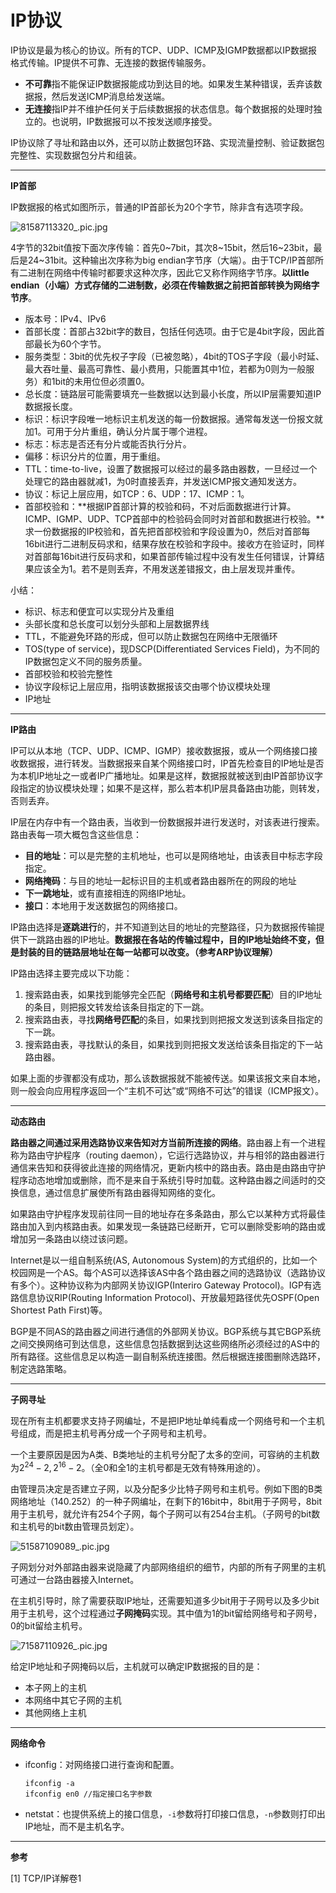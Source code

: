 # IP协议



IP协议是最为核心的协议。所有的TCP、UDP、ICMP及IGMP数据都以IP数据报格式传输。IP提供不可靠、无连接的数据传输服务。

* **不可靠**指不能保证IP数据报能成功到达目的地。如果发生某种错误，丢弃该数据报，然后发送ICMP消息给发送端。
* **无连接**指IP并不维护任何关于后续数据报的状态信息。每个数据报的处理时独立的。也说明，IP数据报可以不按发送顺序接受。

IP协议除了寻址和路由以外，还可以防止数据包环路、实现流量控制、验证数据包完整性、实现数据包分片和组装。

***

**IP首部**

IP数据报的格式如图所示，普通的IP首部长为20个字节，除非含有选项字段。

![81587113320_.pic.jpg](https://i.loli.net/2020/04/17/M4tz1aTH8RfeQ6I.png)

4字节的32bit值按下面次序传输：首先0\~7bit，其次8\~15bit，然后16\~23bit，最后是24\~31bit。这种输出次序称为big endian字节序（大端）。由于TCP/IP首部所有二进制在网络中传输时都要求这种次序，因此它又称作网络字节序。**以little endian（小端）方式存储的二进制数，必须在传输数据之前把首部转换为网络字节序**。

* 版本号：IPv4、IPv6
* 首部长度：首部占32bit字的数目，包括任何选项。由于它是4bit字段，因此首部最长为60个字节。
* 服务类型：3bit的优先权子字段（已被忽略），4bit的TOS子字段（最小时延、最大吞吐量、最高可靠性、最小费用，只能置其中1位，若都为0则为一般服务）和1bit的未用位但必须置0。
* 总长度：链路层可能需要填充一些数据以达到最小长度，所以IP层需要知道IP数据报长度。
* 标识：标识字段唯一地标识主机发送的每一份数据报。通常每发送一份报文就加1。可用于分片重组，确认分片属于哪个进程。
* 标志：标志是否还有分片或能否执行分片。
* 偏移：标识分片的位置，用于重组。
* TTL：time-to-live，设置了数据报可以经过的最多路由器数，一旦经过一个处理它的路由器就减1，为0时直接丢弃，并发送ICMP报文通知发送方。
* 协议：标记上层应用，如TCP：6、UDP：17、ICMP：1。
* 首部校验和：**根据IP首部计算的校验和码，不对后面数据进行计算。ICMP、IGMP、UDP、TCP首部中的检验码会同时对首部和数据进行校验。**求一份数据报的IP校验和，首先把首部校验和字段设置为0，然后对首部每16bit进行二进制反码求和，结果存放在校验和字段中。接收方在验证时，同样对首部每16bit进行反码求和，如果首部传输过程中没有发生任何错误，计算结果应该全为1。若不是则丢弃，不用发送差错报文，由上层发现并重传。

小结：

* 标识、标志和便宜可以实现分片及重组
* 头部长度和总长度可以划分头部和上层数据界线
* TTL，不能避免环路的形成，但可以防止数据包在网络中无限循环
* TOS(type of service)，现DSCP(Differentiated Services Field)，为不同的IP数据包定义不同的服务质量。
* 首部校验和校验完整性
* 协议字段标记上层应用，指明该数据报该交由哪个协议模块处理
* IP地址

***

**IP路由**

IP可以从本地（TCP、UDP、ICMP、IGMP）接收数据报，或从一个网络接口接收数据报，进行转发。当数据报来自某个网络接口时，IP首先检查目的IP地址是否为本机IP地址之一或者IP广播地址。如果是这样，数据报就被送到由IP首部协议字段指定的协议模块处理；如果不是这样，那么若本机IP层具备路由功能，则转发，否则丢弃。

IP层在内存中有一个路由表，当收到一份数据报并进行发送时，对该表进行搜索。路由表每一项大概包含这些信息：

* **目的地址**：可以是完整的主机地址，也可以是网络地址，由该表目中标志字段指定。
* **网络掩码**：与目的地址一起标识目的主机或者路由器所在的网段的地址
* **下一跳地址**，或有直接相连的网络IP地址。
* **接口**：本地用于发送数据包的网络接口。

IP路由选择是**逐跳进行**的，并不知道到达目的地址的完整路径，只为数据报传输提供下一跳路由器的IP地址。**数据报在各站的传输过程中，目的IP地址始终不变，但是封装的目的链路层地址在每一站都可以改变。（参考ARP协议理解）**

IP路由选择主要完成以下功能：

1. 搜索路由表，如果找到能够完全匹配（**网络号和主机号都要匹配**）目的IP地址的条目，则把报文转发给该条目指定的下一跳。
2. 搜索路由表，寻找**网络号匹配**的条目，如果找到则把报文发送到该条目指定的下一跳。
3. 搜索路由表，寻找默认的条目，如果找到则把报文发送给该条目指定的下一站路由器。

如果上面的步骤都没有成功，那么该数据报就不能被传送。如果该报文来自本地，则一般会向应用程序返回一个“主机不可达”或“网络不可达”的错误（ICMP报文）。

***

**动态路由**

**路由器之间通过采用选路协议来告知对方当前所连接的网络**。路由器上有一个进程称为路由守护程序（routing daemon），它运行选路协议，并与相邻的路由器进行通信来告知和获得彼此连接的网络情况，更新内核中的路由表。路由是由路由守护程序动态地增加或删除，而不是来自于系统引导时加载。这种路由器之间适时的交换信息，通过信息扩展使所有路由器得知网络的变化。

如果路由守护程序发现前往同一目的地址存在多条路由，那么它以某种方式将最佳路由加入到内核路由表。如果发现一条链路已经断开，它可以删除受影响的路由或增加另一条路由以绕过该问题。

Internet是以一组自制系统(AS, Autonomous System)的方式组织的，比如一个校园网是一个AS。每个AS可以选择该AS中各个路由器之间的选路协议（选路协议有多个）。这种协议称为内部网关协议IGP(Interiro Gateway Protocol)。IGP有选路信息协议RIP(Routing Information Protocol)、开放最短路径优先OSPF(Open Shortest Path First)等。

BGP是不同AS的路由器之间进行通信的外部网关协议。BGP系统与其它BGP系统之间交换网络可到达信息，这些信息包括数据到达这些网络所必须经过的AS中的所有路径。这些信息足以构造一副自制系统连接图。然后根据连接图删除选路环，制定选路策略。

***

**子网寻址**

现在所有主机都要求支持子网编址，不是把IP地址单纯看成一个网络号和一个主机号组成，而是把主机号再分成一个子网号和主机号。

一个主要原因是因为A类、B类地址的主机号分配了太多的空间，可容纳的主机数为$2^{24}-2,2^{16}-2$。（全0和全1的主机号都是无效有特殊用途的）。

由管理员决定是否建立子网，以及分配多少比特子网号和主机号。例如下图的B类网络地址（140.252）的一种子网编址，在剩下的16bit中，8bit用于子网号，8bit用于主机号，就允许有254个子网，每个子网可以有254台主机。（子网号的bit数和主机号的bit数由管理员划定）。

![51587109089_.pic.jpg](https://i.loli.net/2020/04/17/ZqfymRPGcj9LOKD.png)

子网划分对外部路由器来说隐藏了内部网络组织的细节，内部的所有子网里的主机可通过一台路由器接入Internet。

在主机引导时，除了需要获取IP地址，还需要知道多少bit用于子网号以及多少bit用于主机号，这个过程通过**子网掩码**实现。其中值为1的bit留给网络号和子网号，0的bit留给主机号。

![71587110926_.pic.jpg](https://i.loli.net/2020/04/17/se2ASi1L5ymZXdN.png)

给定IP地址和子网掩码以后，主机就可以确定IP数据报的目的是：

* 本子网上的主机
* 本网络中其它子网的主机
* 其他网络上主机

***

**网络命令**

* ifconfig：对网络接口进行查询和配置。

  ```
  ifconfig -a
  ifconfig en0 //指定接口名字参数
  ```

* netstat：也提供系统上的接口信息，`-i`参数将打印接口信息，`-n`参数则打印出IP地址，而不是主机名字。

***

**参考**

[1] TCP/IP详解卷1
